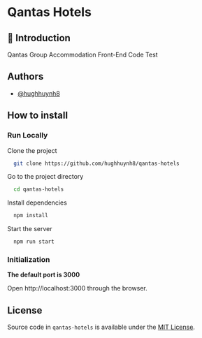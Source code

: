
# Qantas Hotels


## 📖 Introduction

Qantas Group Accommodation Front-End Code Test


## Authors

- [@hughhuynh8](https://github.com/hughhuynh8)


## How to install

### Run Locally

Clone the project

```bash
  git clone https://github.com/hughhuynh8/qantas-hotels
```

Go to the project directory

```bash
  cd qantas-hotels
```

Install dependencies

```bash
  npm install
```

Start the server

```bash
  npm run start
```


### Initialization
**The default port is 3000**

Open http://localhost:3000 through the browser.



## License

Source code in `qantas-hotels` is available under the [MIT License](/LICENSE.md).

